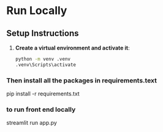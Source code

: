 # Run Locally

## Setup Instructions

1. **Create a virtual environment and activate it**:
   ```bash
   python -m venv .venv
   .venv\Scripts\activate

### Then install all the packages in requirements.text

pip install -r requirements.txt

### to run front end locally 

streamlit run app.py